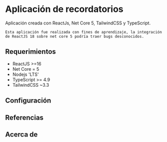 # Aplicación de recordatorios

Aplicación creada con ReactJs, Net Core 5, TailwindCSS y TypeScript.

`Esta aplicación fue realizada con fines de aprendizaje, la integración
de ReactJS 18 sobre net core 5 podría traer bugs desconocidos.`

## Requerimientos

- ReactJS >=16
- Net Core = 5
- Nodejs 'LTS'
- TypeScript >= 4.9
- TailwindCSS ~3.3

## Configuración

## Referencias

## Acerca de
